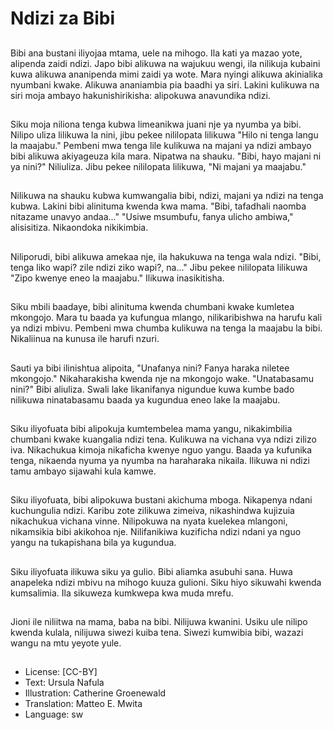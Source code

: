 # Ndizi za Bibi

##
Bibi ana bustani iliyojaa mtama, uele na mihogo. Ila kati ya mazao yote, alipenda zaidi ndizi. Japo bibi alikuwa na wajukuu wengi, ila nilikuja kubaini kuwa alikuwa ananipenda mimi zaidi ya wote. Mara nyingi alikuwa akinialika nyumbani kwake. Alikuwa ananiambia pia baadhi ya siri. Lakini kulikuwa na siri moja ambayo hakunishirikisha: alipokuwa anavundika ndizi.

##
Siku moja niliona tenga kubwa limeanikwa juani nje ya nyumba ya bibi. Nilipo uliza lilikuwa la nini, jibu pekee nililopata lilikuwa "Hilo ni tenga langu la maajabu." Pembeni mwa tenga lile kulikuwa na majani ya ndizi ambayo bibi alikuwa akiyageuza kila mara. Nipatwa na shauku. "Bibi, hayo majani ni ya nini?" Niliuliza. Jibu pekee nililopata lilikuwa, "Ni majani ya maajabu."

##
Nilikuwa na shauku kubwa kumwangalia bibi, ndizi, majani ya ndizi na tenga kubwa. Lakini bibi alinituma kwenda kwa mama. "Bibi, tafadhali naomba nitazame unavyo andaa..." "Usiwe msumbufu, fanya ulicho ambiwa," alisisitiza. Nikaondoka nikikimbia.

##
Niliporudi, bibi alikuwa amekaa nje, ila hakukuwa na tenga wala ndizi. "Bibi, tenga liko wapi? zile ndizi ziko wapi?, na..." Jibu pekee nililopata lilikuwa "Zipo kwenye eneo la maajabu." Ilikuwa inasikitisha.

##
Siku mbili baadaye, bibi alinituma kwenda chumbani kwake kumletea mkongojo. Mara tu baada ya kufungua mlango, nilikaribishwa na harufu kali ya ndizi mbivu. Pembeni mwa chumba kulikuwa na tenga la maajabu la bibi. Nikaliinua na kunusa ile harufi nzuri.

##
Sauti ya bibi ilinishtua alipoita, "Unafanya nini? Fanya haraka niletee mkongojo." Nikaharakisha kwenda nje na mkongojo wake. "Unatabasamu nini?" Bibi aliuliza. Swali lake likanifanya nigundue kuwa kumbe bado nilikuwa ninatabasamu baada ya kugundua eneo lake la maajabu.

##
Siku iliyofuata bibi alipokuja kumtembelea mama yangu, nikakimbilia chumbani kwake kuangalia ndizi tena. Kulikuwa na vichana vya ndizi zilizo iva. Nikachukua kimoja nikaficha kwenye nguo yangu. Baada ya kufunika tenga, nikaenda nyuma ya nyumba na haraharaka nikaila. Ilikuwa ni ndizi tamu ambayo sijawahi kula kamwe.

##
Siku iliyofuata, bibi alipokuwa bustani akichuma mboga. Nikapenya ndani kuchungulia ndizi. Karibu zote zilikuwa zimeiva, nikashindwa kujizuia nikachukua vichana vinne. Nilipokuwa na nyata kuelekea mlangoni, nikamsikia bibi akikohoa nje. Nilifanikiwa kuzificha ndizi ndani ya nguo yangu na tukapishana bila ya kugundua.

##
Siku iliyofuata ilikuwa siku ya gulio. Bibi aliamka asubuhi sana. Huwa anapeleka ndizi mbivu na mihogo kuuza gulioni. Siku hiyo sikuwahi kwenda kumsalimia. Ila sikuweza kumkwepa kwa muda mrefu.

##
Jioni ile niliitwa na mama, baba na bibi. Nilijuwa kwanini. Usiku ule nilipo kwenda kulala, nilijuwa siwezi kuiba tena. Siwezi kumwibia bibi, wazazi wangu na mtu yeyote yule.

##
* License: [CC-BY]
* Text: Ursula Nafula
* Illustration: Catherine Groenewald
* Translation: Matteo E. Mwita
* Language: sw
